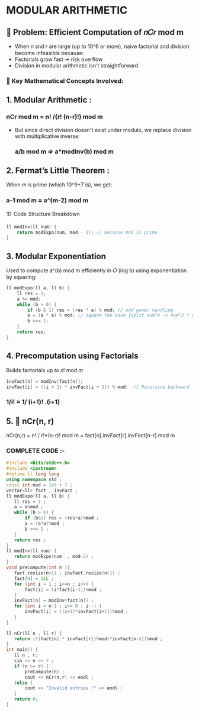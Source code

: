 # MODULAR ARITHMETIC 
## 🧮 Problem: Efficient Computation of 𝑛𝐶𝑟 mod m
- When 𝑛 and 𝑟 are large (up to 10^6 or more), naive factorial and division become infeasible because:
- Factorials grow fast → risk overflow
- Division in modular arithmetic isn't straightforward

###  🧠 Key Mathematical Concepts Involved: 
## 1. Modular Arithmetic :
  ###  nCr mod m  = n! /(r! (n-r)!) mod m
- But since direct division doesn't exist under modulo, we replace division with multiplicative inverse:
  ### a/b mod m => a*modInv(b) mod m
  
## 2. Fermat’s Little Theorem :
  When 𝑚 is prime (which 10^9+7 is), we get:
  ### a-1 mod m = a^(m-2) mod m 
🏗️ Code Structure Breakdown
```cpp
ll modInv(ll num) {
    return modExpo(num, mod - 2); // because mod is prime
}
```
## 3. Modular Exponentiation
Used to compute 𝑎^(b) mod m efficiently in 𝑂 (log b) using exponentiation by squaring:
```cpp
ll modExpo(ll a, ll b) {
    ll res = 1;
    a %= mod;
    while (b > 0) {
        if (b & 1) res = (res * a) % mod; // odd power handling
        a = (a * a) % mod; // square the base {split num^4 -> num^2 * num^2}
        b >>= 1;
    }
    return res;
}
```

## 4. Precomputation using Factorials
Builds factorials up to 𝑛! mod 𝑚
```cpp
invFact[n] = modInv(fact[n]);
invFact[i] = ((i + 1) * invFact[i + 1]) % mod;  // Recursive backward
```
### 1/i!  =  1/ (i+1)! .(i+1) 

## 5. 🧩 nCr(n, r)
 nCr(n,r) = n! / r!*(n-r)! mod m  = fact[n].invFact[r].invFact[n-r] mod m 

 ### COMPLETE CODE :- 
 ```cpp
#include <bits/stdc++.h>
#include <iostream>
#define ll long long 
using namespace std ;
const int mod = 1e9 + 7 ;
vector<ll> fact , invFact ;
ll modExpo(ll a, ll b) {
    ll res = 1 ;
    a = a%mod ;
    while (b > 0) {
        if (b&1) res = (res*a)%mod ;
        a = (a*a)%mod ;
        b >>= 1 ;
    }
    return res ;
}
ll modInv(ll num) {
    return modExpo(num  , mod-2) ;
}
void preCompute(int n ){
    fact.resize(n+1) ; invFact.resize(n+1) ;
    fact[0] = 1LL ;
    for (int i = 1 ; i<=n ; i++) {
        fact[i] = (i*fact[i-1])%mod ;
    }
    invFact[n] = modInv(fact[n]) ;
    for (int i = n-1 ; i>= 0 ; i--) {
        invFact[i] = ((i+1)*invFact[i+1])%mod ;
    }
}

ll nCr(ll n , ll r) {
    return (((fact[n] * invFact[r])%mod)*invFact[n-r])%mod ;
}
int main() {
    ll n , r;
    cin >> n >> r ;
    if (n >= r) {
        preCompute(n) ;
        cout << nCr(n,r) << endl ;
    }else {
        cout << "Invalid entries !" << endl ;
    }
    return 0;
}
```
  

